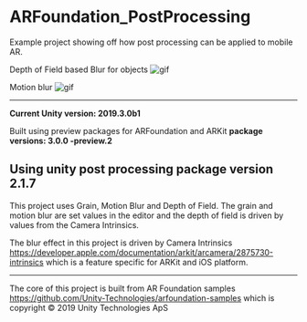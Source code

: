 # ARFoundation_PostProcessing

Example project showing off how post processing can be applied to mobile AR.

Depth of Field based Blur for objects
![gif](i.imgur.com/dEasUHD.gif)

Motion blur
![gif](i.imgur.com/C9Pi4lz.gif)

-------------------
**Current Unity version: 2019.3.0b1**

Built using preview packages for ARFoundation and ARKit **package versions: 3.0.0 -preview.2**

Using unity post processing **package version 2.1.7**
-------------------

This project uses Grain, Motion Blur and Depth of Field. The grain and motion blur are set values in the editor and the depth of field is driven by values from the Camera Intrinsics.


The blur effect in this project is driven by Camera Intrinsics https://developer.apple.com/documentation/arkit/arcamera/2875730-intrinsics which is a feature specific for ARKit and iOS platform.


-------------------










The core of this project is built from AR Foundation samples https://github.com/Unity-Technologies/arfoundation-samples which is copyright © 2019 Unity Technologies ApS
